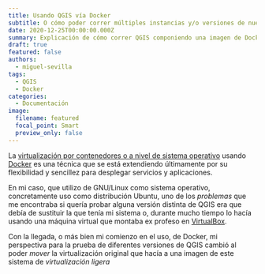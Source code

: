 ```yaml
---
title: Usando QGIS vía Docker
subtitle: O cómo poder correr múltiples instancias y/o versiones de nuestro programa favorito a la vez usando Docker
date: 2020-12-25T00:00:00.000Z
summary: Explicación de cómo correr QGIS componiendo una imagen de Docker
draft: true
featured: false
authors:
  - miguel-sevilla
tags:
  - QGIS
  - Docker
categories:
  - Documentación
image:
  filename: featured
  focal_point: Smart
  preview_only: false
---
```


La [virtualización por contenedores o a nivel de sistema operativo](https://es.wikipedia.org/wiki/Virtualizaci%C3%B3n_a_nivel_de_sistema_operativo) usando [Docker](https://es.wikipedia.org/wiki/Docker_(software)) es una técnica que se está extendiendo últimamente por su flexibilidad y sencillez para desplegar servicios y aplicaciones.

En mi caso, que utilizo de GNU/Linux como sistema operativo, concretamente uso como distribución Ubuntu, uno de los *problemas* que me encontraba si quería probar alguna versión distinta de QGIS era que debía de sustituir la que tenía mi sistema o, durante mucho tiempo lo hacía usando una máquina virtual que montaba ex profeso en [VirtualBox](https://es.wikipedia.org/wiki/VirtualBox).

Con la llegada, o más bien mi comienzo en el uso, de Docker, mi perspectiva para la prueba de diferentes versiones de QGIS cambió al poder *mover* la virtualización original que hacía a una imagen de este sistema de *virtualización ligera*
